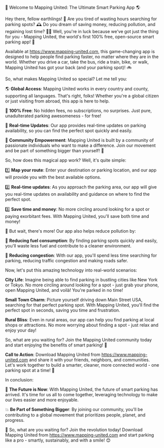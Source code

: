 🚀 Welcome to Mapping United: The Ultimate Smart Parking App 🌎

Hey there, fellow earthlings! 👋 Are you tired of wasting hours searching for parking spots? 🕰️ Do you dream of saving money, reducing pollution, and regaining lost time? 💸🌟 Well, you're in luck because we've got just the thing for you - Mapping United, the world's first 100% free, open-source smart parking app! 🎉

Available at https://www.mapping-united.com, this game-changing app is designed to help people find parking faster, no matter where they are in the world. Whether you drive a car, take the bus, ride a train, bike, or walk, Mapping United has got your back (and your parking spot)! 🚲

So, what makes Mapping United so special? Let me tell you:

🌎 **Global Access**: Mapping United works in every country and county, supporting all languages. That's right, folks! Whether you're a global citizen or just visiting from abroad, this app is here to help.

💸 **100% Free**: No hidden fees, no subscriptions, no surprises. Just pure, unadulterated parking awesomeness - for free!

🚀 **Real-time Updates**: Our app provides real-time updates on parking availability, so you can find the perfect spot quickly and easily.

🌟 **Community Empowerment**: Mapping United is built by a community of passionate individuals who want to make a difference. Join our movement and be part of something bigger than yourself! 🌈

So, how does this magical app work? Well, it's quite simple:

1️⃣ **Map your route**: Enter your destination or parking location, and our app will provide you with the best available options.

2️⃣ **Real-time updates**: As you approach the parking area, our app will give you real-time updates on availability and guidance on where to find the perfect spot.

3️⃣ **Save time and money**: No more circling around looking for a spot or paying exorbitant fees. With Mapping United, you'll save both time and money!

🚀 But wait, there's more! Our app also helps reduce pollution by:

💨 **Reducing fuel consumption**: By finding parking spots quickly and easily, you'll waste less fuel and contribute to a cleaner environment.

🌟 **Reducing congestion**: With our app, you'll spend less time searching for parking, reducing traffic congestion and making roads safer.

Now, let's put this amazing technology into real-world scenarios:

**City Life**: Imagine being able to find parking in bustling cities like New York or Tokyo. No more circling around looking for a spot - just grab your phone, open Mapping United, and voilà! You're parked in no time!

**Small Town Charm**: Picture yourself driving down Main Street USA, searching for that perfect parking spot. With Mapping United, you'll find the perfect spot in seconds, saving you time and frustration.

**Rural Bliss**: Even in rural areas, our app can help you find parking at local shops or attractions. No more worrying about finding a spot - just relax and enjoy your day!

So, what are you waiting for? Join the Mapping United community today and start enjoying the benefits of smart parking! 🎉

**Call to Action**: Download Mapping United from https://www.mapping-united.com and share it with your friends, neighbors, and communities. Let's work together to build a smarter, cleaner, more connected world - one parking spot at a time! 💪

In conclusion:

🌟 **The Future is Now**: With Mapping United, the future of smart parking has arrived. It's time for us all to come together, leveraging technology to make our lives easier and more enjoyable.

💥 **Be Part of Something Bigger**: By joining our community, you'll be contributing to a global movement that prioritizes people, planet, and progress.

🚀 So, what are you waiting for? Join the revolution today! Download Mapping United from https://www.mapping-united.com and start parking like a pro - smartly, sustainably, and with a smile! 😊